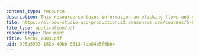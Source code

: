 ```yaml
---
content_type: resource
description: This resource contains information on blocking flows and scaling algorithms.
file: https://ol-ocw-studio-app-production.s3.amazonaws.com/courses/6-854j-advanced-algorithms-fall-2005/995a5533162b49bb88137eb84b5f6bb4_lec07_2003.pdf
file_type: application/pdf
resourcetype: Document
title: lec07_2003.pdf
uid: 995a5533-162b-49bb-8813-7eb84b5f6bb4
---
```

